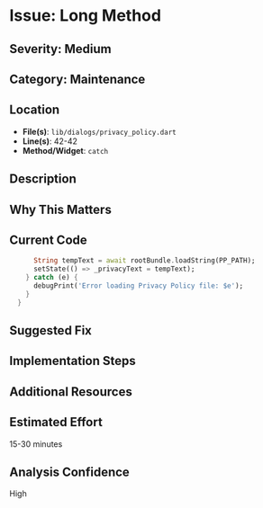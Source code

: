 # Issue: Long Method

## Severity: Medium

## Category: Maintenance

## Location
- **File(s)**: `lib/dialogs/privacy_policy.dart`
- **Line(s)**: 42-42
- **Method/Widget**: `catch`

## Description


## Why This Matters


## Current Code
```dart
      String tempText = await rootBundle.loadString(PP_PATH);
      setState(() => _privacyText = tempText);
    } catch (e) {
      debugPrint('Error loading Privacy Policy file: $e');
    }
  }
```

## Suggested Fix


## Implementation Steps


## Additional Resources


## Estimated Effort
15-30 minutes

## Analysis Confidence
High
